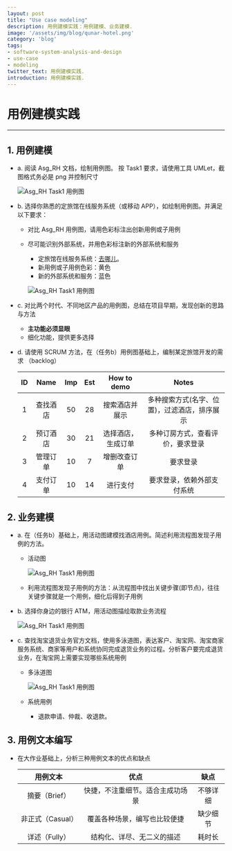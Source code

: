 ```yaml
---
layout: post
title: "Use case modeling"
description: 用例建模实践：用例建模、业务建模.
image: '/assets/img/blog/qunar-hotel.png'
category: 'blog'
tags:
- software-system-analysis-and-design
- use-case
- modeling
twitter_text: 用例建模实践.
introduction: 用例建模实践.
---
```


# 用例建模实践

------

## 1. 用例建模
 - a. 阅读 Asg_RH 文档，绘制用例图。 按 Task1 要求，请使用工具 UMLet，截图格式务必是 png 并控制尺寸
    
    ![Asg_RH Task1 用例图](/assets/img/blog/use-case-Asg_RH-task1.png)
 - b. 选择你熟悉的定旅馆在线服务系统（或移动 APP），如绘制用例图。并满足以下要求：
    - 对比 Asg_RH 用例图，请用色彩标注出创新用例或子用例
    - 尽可能识别外部系统，并用色彩标注新的外部系统和服务
        - 定旅馆在线服务系统：[去哪儿](https://www.qunar.com)。
        - 新用例或子用例色彩：黄色
        - 新的外部系统和服务：蓝色

        ![Asg_RH Task1 用例图](/assets/img/blog/use-case-qunar-reserve-hotel.png)
 - c. 对比两个时代、不同地区产品的用例图，总结在项目早期，发现创新的思路与方法
    - **主功能必须显眼**
    - 细化功能，提供更多选择
 - d. 请使用 SCRUM 方法，在（任务b）用例图基础上，编制某定旅馆开发的需求 （backlog）
    
    | ID | Name | Imp | Est | How to demo | Notes |
    | :---: | :---: | :---: | :---: | :---: | :---: |
    | 1 | 查找酒店 | 50 | 28 | 搜索酒店并展示 | 多种搜索方式(名字、位置)，过滤酒店，排序展示 |
    | 2 | 预订酒店 | 30 | 21 | 选择酒店，生成订单 | 多种订房方式，查看评价，要求登录 |
    | 3 | 管理订单 | 10 | 7 | 增删改查订单 | 要求登录 |
    | 4 | 支付订单 | 10 | 14 | 进行支付 | 要求登录，依赖外部支付系统 |


## 2. 业务建模
 - a. 在（任务b）基础上，用活动图建模找酒店用例。简述利用流程图发现子用例的方法。
    - 活动图

        ![Asg_RH Task1 用例图](/assets/img/blog/activity-qunar-search-hotel.png)
    - 利用流程图发现子用例的方法：从流程图中找出关键步骤(即节点)，往往关键步骤就是一个用例，细化后得到子用例
 - b. 选择你身边的银行 ATM，用活动图描绘取款业务流程

    ![Asg_RH Task1 用例图](/assets/img/blog/activity-atm.png)
 - c. 查找淘宝退货业务官方文档，使用多泳道图，表达客户、淘宝网、淘宝商家服务系统、商家等用户和系统协同完成退货业务的过程。分析客户要完成退货业务，在淘宝网上需要实现哪些系统用例
    - 多泳道图

        ![Asg_RH Task1 用例图](/assets/img/blog/uml-taobao.png)
    - 系统用例
        - 退款申请、仲裁、收退款。


## 3. 用例文本编写
 - 在大作业基础上，分析三种用例文本的优点和缺点

    | 用例文本 | 优点 | 缺点 |
    | :---: | :---: | :---: |
    | 摘要（Brief） | 快捷，不注重细节。适合主成功场景 | 不够详细 |
    | 非正式（Casual） | 覆盖各种场景，编写也比较便捷 | 缺少细节 |
    | 详述（Fully） | 结构化、详尽、无二义的描述 | 耗时长 |
